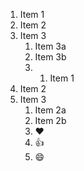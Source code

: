 1. Item 1
2. Item 2
3. Item 3
   1. Item 3a
   2. Item 3b
   3. 1. Item 1
2. Item 2
3. Item 3
   1. Item 2a
   2. Item 2b
   3. :heart:
   4. 👍
   5. 😄

